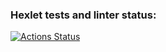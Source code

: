 ### Hexlet tests and linter status:
[![Actions Status](https://github.com/KatKaterina/frontend-project-lvl3/workflows/hexlet-check/badge.svg)](https://github.com/KatKaterina/frontend-project-lvl3/actions)